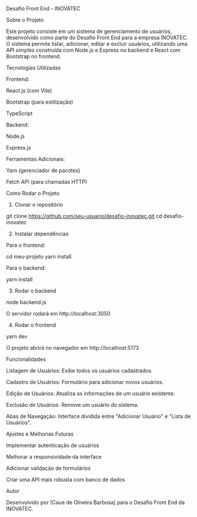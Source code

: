 Desafio Front End - INOVATEC

Sobre o Projeto

Este projeto consiste em um sistema de gerenciamento de usuários, desenvolvido como parte do Desafio Front End para a empresa INOVATEC. O sistema permite listar, adicionar, editar e excluir usuários, utilizando uma API simples construída com Node.js e Express no backend e React com Bootstrap no frontend.

Tecnologias Utilizadas

Frontend:

React.js (com Vite)

Bootstrap (para estilização)

TypeScript

Backend:

Node.js

Express.js

Ferramentas Adicionais:

Yarn (gerenciador de pacotes)

Fetch API (para chamadas HTTP)

Como Rodar o Projeto

1. Clonar o repositório

git clone https://github.com/seu-usuario/desafio-inovatec.git
cd desafio-inovatec

2. Instalar dependências

Para o frontend:

cd meu-projeto
yarn install

Para o backend:

yarn install

3. Rodar o backend

node backend.js

O servidor rodará em http://localhost:3050

4. Rodar o frontend

yarn dev

O projeto abrirá no navegador em http://localhost:5173

Funcionalidades

Listagem de Usuários: Exibe todos os usuários cadastrados.

Cadastro de Usuários: Formulário para adicionar novos usuários.

Edição de Usuários: Atualiza as informações de um usuário existente.

Exclusão de Usuários: Remove um usuário do sistema.

Abas de Navegação: Interface dividida entre "Adicionar Usuário" e "Lista de Usuários".

Ajustes e Melhorias Futuras

Implementar autenticação de usuários

Melhorar a responsividade da interface

Adicionar validação de formulários

Criar uma API mais robusta com banco de dados

Autor

Desenvolvido por [Caue de Oliveira Barbosa] para o Desafio Front End da INOVATEC.


